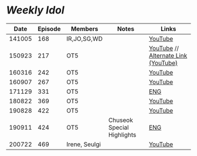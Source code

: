 # _Weekly Idol_

| Date   | Episode | Members       | Notes                      | Links                                                                                                 |
|--------|---------|---------------|----------------------------|-------------------------------------------------------------------------------------------------------|
| 141005 | 168     | IR,JO,SG,WD   |                            | [YouTube](https://youtu.be/jbcs8YbcUMo)                                                               |
| 150923 | 217     | OT5           |                            | [YouTube](https://youtu.be/4dPBlYKDKmo) // [Alternate Link \(YouTube\)](https://youtu.be/00ijFRUIJ14) |
| 160316 | 242     | OT5           |                            | [YouTube](https://youtu.be/BQhHewjZ9Tc)                                                               |
| 160907 | 267     | OT5           |                            | [YouTube](https://youtu.be/gG_JFfHLcPU)                                                               |
| 171129 | 331     | OT5           |                            | [ENG](https://revelupsubs.com/2017/11/29/eng-171129-red-velvet-weekly-idol/)                          |
| 180822 | 369     | OT5           |                            | [YouTube](https://youtu.be/056JrKeOd-A)                                                               |
| 190828 | 422     | OT5           |                            | [YouTube](https://youtu.be/u58fcyHXRFs)                                                               |
| 190911 | 424     | OT5           | Chuseok Special Highlights | [ENG](http://kshow123.net/show/weekly-idol/episode-424.html)                                          |
| 200722 | 469     | Irene, Seulgi |                            | [YouTube](https://youtu.be/7F4-TBBs3yk)                                                               |